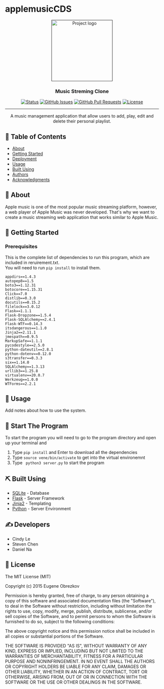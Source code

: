 # applemusicCDS

<p align="center">
  <a href="" rel="noopener">
 <img width=200px height=200px src="https://static.billboard.com/files/media/streaming-illustration-v-2019-billboard-1548-1024x677.jpg" alt="Project logo"></a>
</p>

<h3 align="center">Music Streming Clone</h3>

<div align="center">

  [![Status](https://img.shields.io/badge/status-active-success.svg)]() 
  [![GitHub Issues](https://img.shields.io/github/issues/kylelobo/The-Documentation-Compendium.svg)](https://github.com/kylelobo/The-Documentation-Compendium/issues)
  [![GitHub Pull Requests](https://img.shields.io/github/issues-pr/kylelobo/The-Documentation-Compendium.svg)](https://github.com/kylelobo/The-Documentation-Compendium/pulls)
  [![License](https://img.shields.io/badge/license-MIT-blue.svg)](/LICENSE)

</div>

---

<p align="center"> A music management application that allow users to add, play, edit and delete their personal playlist.
    <br> 
</p>

## 📝 Table of Contents
- [About](#about)
- [Getting Started](#getting_started)
- [Deployment](#deployment)
- [Usage](#usage)
- [Built Using](#built_using)
- [Authors](#authors)
- [Acknowledgments](#acknowledgement)

## 🧐 About <a name = "about"></a>
Apple music is one of the most popular music streaming platform, however, a web player of Apple Music was never developed. That's why we want to create a music streaming web application that works similar to Apple Music.

## 🏁 Getting Started <a name = "getting_started"></a>
  

### Prerequisites
This is the complete list of dependencies to run this program, which are included in reruirement.txt.
<br>
You will need to run ```pip install``` to install them.

```
appdirs==1.4.3
autopep8==1.5
boto3==1.12.31
botocore==1.15.31
Click==7.0
distlib==0.3.0
docutils==0.15.2
filelock==3.0.12
Flask==1.1.1
Flask-Dropzone==1.5.4
Flask-SQLAlchemy==2.4.1
Flask-WTF==0.14.3
itsdangerous==1.1.0
Jinja2==2.11.1
jmespath==0.9.5
MarkupSafe==1.1.1
pycodestyle==2.5.0
python-dateutil==2.8.1
python-dotenv==0.12.0
s3transfer==0.3.3
six==1.14.0
SQLAlchemy==1.3.13
urllib3==1.25.8
virtualenv==20.0.7
Werkzeug==1.0.0
WTForms==2.2.1
```



## 🎈 Usage <a name="usage"></a>
Add notes about how to use the system.

## 🚀 Start The Program <a name = "deployment"></a>
To start the program you will need to go to the program directory and open up your terminal and
1.  Type ```pip install``` and Enter to download all the dependencies
2.  Type ```source vene/bin/activate``` to get into the virtual environemnt
3.  Type ``` python3 server.py``` to start the program
## ⛏️ Built Using <a name = "built_using"></a>
- [SQLite](https://www.sqlite.org/index.html) - Database
- [Flask](https://flask.palletsprojects.com/en/1.1.x/) - Server Framework
- [Jinja2](https://jinja.palletsprojects.com/en/2.11.x/) - Templating
- [Python](https://www.python.org/) - Server Environment

## ✍️ Developers <a name = "authors"></a>
- Cindy Le
- Steven Chen
- Daniel Na


## 📜 License <a name = "license"></a>

The MIT License (MIT)

Copyright (c) 2015 Eugene Obrezkov

Permission is hereby granted, free of charge, to any person obtaining a copy
of this software and associated documentation files (the "Software"), to deal
in the Software without restriction, including without limitation the rights
to use, copy, modify, merge, publish, distribute, sublicense, and/or sell
copies of the Software, and to permit persons to whom the Software is
furnished to do so, subject to the following conditions:

The above copyright notice and this permission notice shall be included in all
copies or substantial portions of the Software.

THE SOFTWARE IS PROVIDED "AS IS", WITHOUT WARRANTY OF ANY KIND, EXPRESS OR
IMPLIED, INCLUDING BUT NOT LIMITED TO THE WARRANTIES OF MERCHANTABILITY,
FITNESS FOR A PARTICULAR PURPOSE AND NONINFRINGEMENT. IN NO EVENT SHALL THE
AUTHORS OR COPYRIGHT HOLDERS BE LIABLE FOR ANY CLAIM, DAMAGES OR OTHER
LIABILITY, WHETHER IN AN ACTION OF CONTRACT, TORT OR OTHERWISE, ARISING FROM,
OUT OF OR IN CONNECTION WITH THE SOFTWARE OR THE USE OR OTHER DEALINGS IN THE
SOFTWARE.

